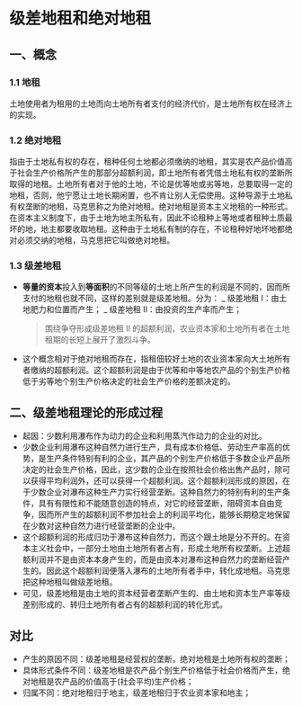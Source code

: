 # 级差地租和绝对地租

## 一、概念

### 1.1 地租

土地使用者为租用的土地而向土地所有者支付的经济代价，是土地所有权在经济上的实现。

### 1.2 绝对地租

指由于土地私有权的存在，租种任何土地都必须缴纳的地租，其实是农产品价值高于社会生产价格所产生的那部分超额利润，即土地所有者凭借土地私有权的垄断所取得的地租。土地所有者对于他的土地，不论是优等地或劣等地，总要取得一定的地租，否则，他宁愿让土地长期闲置，也不肯让别人无偿使用。这种导源于土地私有权垄断的地租，马克思称之为绝对地租。绝对地租是资本主义地租的一种形式。在资本主义制度下，由于土地为地主所私有，因此不论租种上等地或者租种土质最坏的地，地主都要收取地租。这种由于土地私有制的存在，不论租种好地坏地都绝对必须交纳的地租，马克思把它叫做绝对地租。

### 1.3 级差地租

- <strong>等量的资本</strong>投入到<strong>等面积</strong>的不同等级的土地上所产生的利润是不同的，因而所支付的地租也就不同，这样的差别就是级差地租。分为：
  _ 级差地租 I：由土地肥力和位置而产生；
  _ 级差地租 Ⅱ：由投资的生产率而产生；
  > 围绕争夺形成级差地租 Ⅱ 的超额利润，农业资本家和土地所有者在土地租期的长短上展开了激烈斗争。
- 这个概念相对于绝对地租而存在，指租佃较好土地的农业资本家向大土地所有者缴纳的超额利润。这个超额利润是由于优等和中等地农产品的个别生产价格低于劣等地个别生产价格决定的社会生产价格的差额决定的。

## 二、级差地租理论的形成过程

- 起因：少数利用瀑布作为动力的企业和利用蒸汽作动力的企业的对比。
- 少数企业利用瀑布这种自然力进行生产，具有成本价格低、劳动生产率高的优势，是生产条件特别有利的企业，其产品的个别生产价格低于多数企业产品所决定的社会生产价格，因此，这少数的企业在按照社会价格出售产品时，除可以获得平均利润外，还可以获得一个超额利润。这个超额利润形成的原因，在于少数企业对瀑布这种生产力实行经营垄断。这种自然力的特别有利的生产条件，具有有限性和不能随意创造的特点，对它的经营垄断，阻碍资本自由竞争，因而所产生的超额利润不参加社会上的利润平均化，能够长期稳定地保留在少数对这种自然力进行经营垄断的企业中。
- 这个超额利润的形成归功于瀑布这种自然力，而这个跟土地是分不开的。在资本主义社会中，一部分土地由土地所有者占有，形成土地所有权垄断。上述超额利润并不是由资本本身产生的，而是由资本对瀑布这种自然力的垄断经营产生的。因此这个超额利润便落入瀑布的土地所有者手中，转化成地租。马克思把这种地租叫做级差地租。
- 可见，级差地租是由土地的资本经营者垄断产生的、由土地和资本生产率等级差别形成的、转归土地所有者占有的超额利润的转化形式。

## 对比

- 产生的原因不同：级差地租是经营权的垄断，绝对地租是土地所有权的垄断；
- 具体形式条件不同：级差地租是农产品个别生产价格低于社会价格而产生，绝对地租是农产品的价值高于(社会平均)生产价格；
- 归属不同：绝对地租归于地主，级差地租归于农业资本家和地主；
